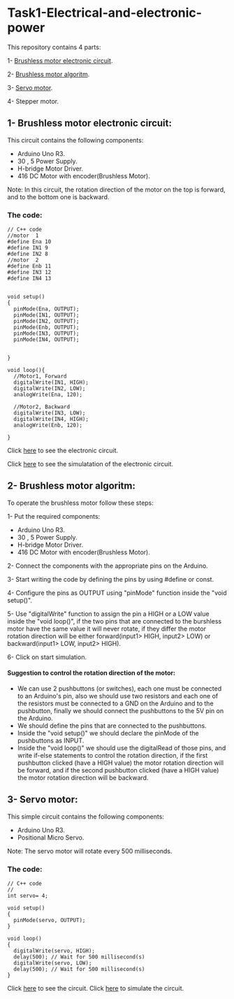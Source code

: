 # Task1-Electrical-and-electronic-power
This repository contains 4 parts:

1- [Brushless motor electronic circuit](https://github.com/farahhrs/Task1-Electrical-and-electronic-power/blob/main/README.md#1--brushless-motor-electronic-circuit).

2- [Brushless motor algoritm](https://github.com/farahhrs/Task1-Electrical-and-electronic-power/blob/main/README.md#2--brushless-motor-algoritm).

3- [Servo motor](https://github.com/farahhrs/Task1-Electrical-and-electronic-power/blob/main/README.md#3--servo-motor).

4- Stepper motor.

## 1- Brushless motor electronic circuit:
This circuit contains the following components:
- Arduino Uno R3.
- 30 , 5 Power Supply.
- H-bridge Motor Driver.
- 416 DC Motor with encoder(Brushless Motor).


Note: In this circuit, the rotation direction of the motor on the top is forward, and to the bottom one is backward.

### The code:
```
// C++ code
//motor  1
#define Ena 10
#define IN1 9
#define IN2 8
//motor  2
#define Enb 11
#define IN3 12
#define IN4 13


void setup()
{
  pinMode(Ena, OUTPUT);
  pinMode(IN1, OUTPUT);
  pinMode(IN2, OUTPUT);
  pinMode(Enb, OUTPUT);
  pinMode(IN3, OUTPUT);
  pinMode(IN4, OUTPUT);
 
  
}

void loop(){
  //Motor1, Forward
  digitalWrite(IN1, HIGH);
  digitalWrite(IN2, LOW);
  analogWrite(Ena, 120);

  //Motor2, Backward
  digitalWrite(IN3, LOW);
  digitalWrite(IN4, HIGH);
  analogWrite(Enb, 120);

}
```
Click [here](https://github.com/farahhrs/Task1-Electrical-and-electronic-power/blob/52d6c70d2c14be73c47313031ebe186a6e11ff0b/Brushless%20motor%20electronic%20circuit.png) to see the electronic circuit.

Click [here](https://www.tinkercad.com/things/61wjgfv8Y8t-glorious-fulffy-esboo/editel) to see the simulatation of the  electronic circuit.

## 2- Brushless motor algoritm:
To operate the brushless motor follow these steps:

1- Put the required components:
- Arduino Uno R3.
- 30 , 5 Power Supply.
- H-bridge Motor Driver.
- 416 DC Motor with encoder(Brushless Motor).

2- Connect the components with the appropriate pins on the Arduino.

3- Start writing the code by defining the pins by using #define or const.

4- Configure the pins as OUTPUT using "pinMode" function inside the "void setup()".

5- Use "digitalWrite" function to assign the pin a HIGH or a LOW value inside the "void loop()", if the two pins that are connected to the burshless motor have the same value it will never rotate, if they differ the motor rotation direction will be either forward(input1> HIGH, input2> LOW) or backward(input1> LOW, input2> HIGH).

6- Click on start simulation.

####  Suggestion to control the rotation direction of the motor:

- We can use 2 pushbuttons (or switches), each one must be connected to an Arduino's pin, also we should use two resistors and each one of the resistors must be connected to a GND on the Arduino and to the pushbutton, finally we should connect the pushbuttons to the 5V pin on the Arduino. 
- We should define the pins that are connected to the pushbuttons.
- Inside the "void setup()" we should declare the pinMode of the pushbuttons as INPUT.
- Inside the "void loop()" we should use the digitalRead of those pins, and write if-else statements to control the rotation direction, if the first pushbutton clicked (have a HIGH value) the motor rotation direction will be forward, and if the second pushbutton clicked (have a HIGH value) the motor rotation direction will be backward.

## 3- Servo motor:
This simple circuit contains the following components:
- Arduino Uno R3.
- Positional Micro Servo.


Note: The servo motor will rotate every 500 milliseconds.

### The code:
```
// C++ code
//
int servo= 4;

void setup()
{
  pinMode(servo, OUTPUT);
}

void loop()
{
  digitalWrite(servo, HIGH);
  delay(500); // Wait for 500 millisecond(s)
  digitalWrite(servo, LOW);
  delay(500); // Wait for 500 millisecond(s)
}
```
Click [here](https://github.com/farahhrs/Task1-Electrical-and-electronic-power/blob/b4901cc0312cdd3e551fc9921ee0173f6214fe30/Servo%20motor/Servo%20motor.png) to see the circuit.
Click [here](https://www.tinkercad.com/things/joslypxqlR7-shiny-densor/editel?sharecode=F7EKHXuK-3uudYewlMcJxxWqixKkN6O6hd8nDbi-cSg) to simulate the circuit.
